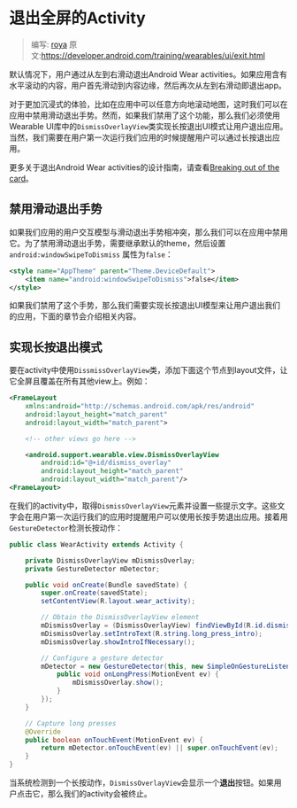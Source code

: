 # 退出全屏的Activity

> 编写: [roya](https://github.com/RoyaAoki) 原文:<https://developer.android.com/training/wearables/ui/exit.html>

默认情况下，用户通过从左到右滑动退出Android Wear activities。如果应用含有水平滚动的内容，用户首先滑动到内容边缘，然后再次从左到右滑动即退出app。

对于更加沉浸式的体验，比如在应用中可以任意方向地滚动地图，这时我们可以在应用中禁用滑动退出手势。然而，如果我们禁用了这个功能，那么我们必须使用Wearable UI库中的`DismissOverlayView`类实现长按退出UI模式让用户退出应用。当然，我们需要在用户第一次运行我们应用的时候提醒用户可以通过长按退出应用。

更多关于退出Android Wear activities的设计指南，请查看[Breaking out of the card](https://developer.android.com/design/wear/structure.html#Custom)。

## 禁用滑动退出手势

如果我们应用的用户交互模型与滑动退出手势相冲突，那么我们可以在应用中禁用它。为了禁用滑动退出手势，需要继承默认的theme，然后设置`android:windowSwipeToDismiss` 属性为`false`：

```xml
<style name="AppTheme" parent="Theme.DeviceDefault">
    <item name="android:windowSwipeToDismiss">false</item>
</style>
```
	
如果我们禁用了这个手势，那么我们需要实现长按退出UI模型来让用户退出我们的应用，下面的章节会介绍相关内容。

## 实现长按退出模式

要在activity中使用`DissmissOverlayView`类，添加下面这个节点到layout文件，让它全屏且覆盖在所有其他view上。例如：

```xml
<FrameLayout
    xmlns:android="http://schemas.android.com/apk/res/android"
    android:layout_height="match_parent"
    android:layout_width="match_parent">

    <!-- other views go here -->

    <android.support.wearable.view.DismissOverlayView
        android:id="@+id/dismiss_overlay"
        android:layout_height="match_parent"
        android:layout_width="match_parent"/>
<FrameLayout>
```
	
在我们的activity中，取得`DismissOverlayView`元素并设置一些提示文字。这些文字会在用户第一次运行我们的应用时提醒用户可以使用长按手势退出应用。接着用`GestureDetector`检测长按动作：

```java
public class WearActivity extends Activity {

    private DismissOverlayView mDismissOverlay;
    private GestureDetector mDetector;

    public void onCreate(Bundle savedState) {
        super.onCreate(savedState);
        setContentView(R.layout.wear_activity);

        // Obtain the DismissOverlayView element
        mDismissOverlay = (DismissOverlayView) findViewById(R.id.dismiss_overlay);
        mDismissOverlay.setIntroText(R.string.long_press_intro);
        mDismissOverlay.showIntroIfNecessary();

        // Configure a gesture detector
        mDetector = new GestureDetector(this, new SimpleOnGestureListener() {
            public void onLongPress(MotionEvent ev) {
                mDismissOverlay.show();
            }
        });
    }

    // Capture long presses
    @Override
    public boolean onTouchEvent(MotionEvent ev) {
        return mDetector.onTouchEvent(ev) || super.onTouchEvent(ev);
    }
}
```
	
当系统检测到一个长按动作，`DismissOverlayView`会显示一个**退出**按钮。如果用户点击它，那么我们的activity会被终止。